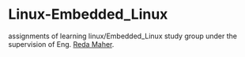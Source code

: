 # Linux-Embedded_Linux
assignments of learning linux/Embedded_Linux study group under the supervision of Eng. [Reda Maher](https://www.linkedin.com/in/redamaher/).
